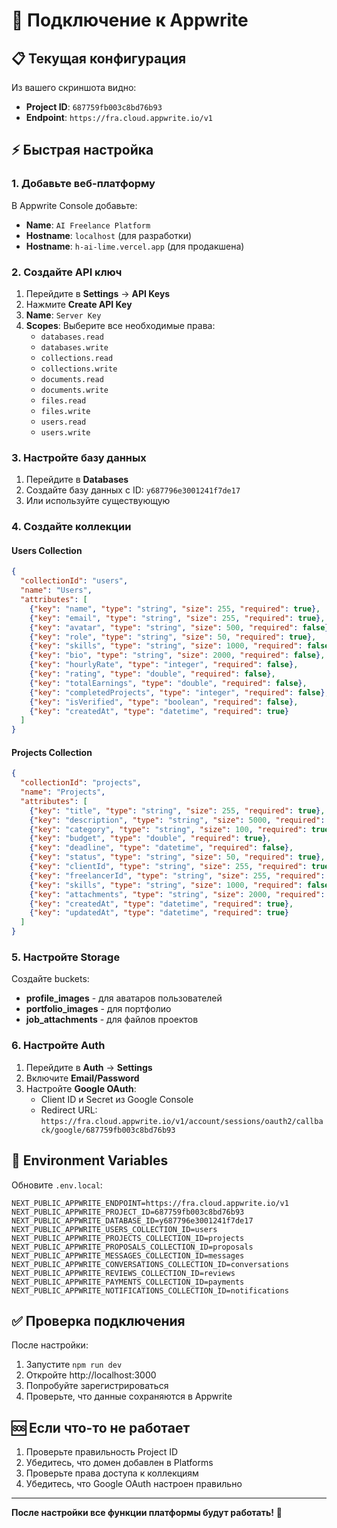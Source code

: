# 🔗 Подключение к Appwrite

## 📋 Текущая конфигурация

Из вашего скриншота видно:
- **Project ID**: `687759fb003c8bd76b93`
- **Endpoint**: `https://fra.cloud.appwrite.io/v1`

## ⚡ Быстрая настройка

### 1. Добавьте веб-платформу
В Appwrite Console добавьте:
- **Name**: `AI Freelance Platform`
- **Hostname**: `localhost` (для разработки)
- **Hostname**: `h-ai-lime.vercel.app` (для продакшена)

### 2. Создайте API ключ
1. Перейдите в **Settings** → **API Keys**
2. Нажмите **Create API Key**
3. **Name**: `Server Key`
4. **Scopes**: Выберите все необходимые права:
   - `databases.read`
   - `databases.write`
   - `collections.read`
   - `collections.write`
   - `documents.read`
   - `documents.write`
   - `files.read`
   - `files.write`
   - `users.read`
   - `users.write`

### 3. Настройте базу данных
1. Перейдите в **Databases**
2. Создайте базу данных с ID: `y687796e3001241f7de17`
3. Или используйте существующую

### 4. Создайте коллекции

#### Users Collection
```json
{
  "collectionId": "users",
  "name": "Users",
  "attributes": [
    {"key": "name", "type": "string", "size": 255, "required": true},
    {"key": "email", "type": "string", "size": 255, "required": true},
    {"key": "avatar", "type": "string", "size": 500, "required": false},
    {"key": "role", "type": "string", "size": 50, "required": true},
    {"key": "skills", "type": "string", "size": 1000, "required": false},
    {"key": "bio", "type": "string", "size": 2000, "required": false},
    {"key": "hourlyRate", "type": "integer", "required": false},
    {"key": "rating", "type": "double", "required": false},
    {"key": "totalEarnings", "type": "double", "required": false},
    {"key": "completedProjects", "type": "integer", "required": false},
    {"key": "isVerified", "type": "boolean", "required": false},
    {"key": "createdAt", "type": "datetime", "required": true}
  ]
}
```

#### Projects Collection
```json
{
  "collectionId": "projects",
  "name": "Projects",
  "attributes": [
    {"key": "title", "type": "string", "size": 255, "required": true},
    {"key": "description", "type": "string", "size": 5000, "required": true},
    {"key": "category", "type": "string", "size": 100, "required": true},
    {"key": "budget", "type": "double", "required": true},
    {"key": "deadline", "type": "datetime", "required": false},
    {"key": "status", "type": "string", "size": 50, "required": true},
    {"key": "clientId", "type": "string", "size": 255, "required": true},
    {"key": "freelancerId", "type": "string", "size": 255, "required": false},
    {"key": "skills", "type": "string", "size": 1000, "required": false},
    {"key": "attachments", "type": "string", "size": 2000, "required": false},
    {"key": "createdAt", "type": "datetime", "required": true},
    {"key": "updatedAt", "type": "datetime", "required": true}
  ]
}
```

### 5. Настройте Storage
Создайте buckets:
- **profile_images** - для аватаров пользователей
- **portfolio_images** - для портфолио
- **job_attachments** - для файлов проектов

### 6. Настройте Auth
1. Перейдите в **Auth** → **Settings**
2. Включите **Email/Password**
3. Настройте **Google OAuth**:
   - Client ID и Secret из Google Console
   - Redirect URL: `https://fra.cloud.appwrite.io/v1/account/sessions/oauth2/callback/google/687759fb003c8bd76b93`

## 🔧 Environment Variables

Обновите `.env.local`:
```env
NEXT_PUBLIC_APPWRITE_ENDPOINT=https://fra.cloud.appwrite.io/v1
NEXT_PUBLIC_APPWRITE_PROJECT_ID=687759fb003c8bd76b93
NEXT_PUBLIC_APPWRITE_DATABASE_ID=y687796e3001241f7de17
NEXT_PUBLIC_APPWRITE_USERS_COLLECTION_ID=users
NEXT_PUBLIC_APPWRITE_PROJECTS_COLLECTION_ID=projects
NEXT_PUBLIC_APPWRITE_PROPOSALS_COLLECTION_ID=proposals
NEXT_PUBLIC_APPWRITE_MESSAGES_COLLECTION_ID=messages
NEXT_PUBLIC_APPWRITE_CONVERSATIONS_COLLECTION_ID=conversations
NEXT_PUBLIC_APPWRITE_REVIEWS_COLLECTION_ID=reviews
NEXT_PUBLIC_APPWRITE_PAYMENTS_COLLECTION_ID=payments
NEXT_PUBLIC_APPWRITE_NOTIFICATIONS_COLLECTION_ID=notifications
```

## ✅ Проверка подключения

После настройки:
1. Запустите `npm run dev`
2. Откройте http://localhost:3000
3. Попробуйте зарегистрироваться
4. Проверьте, что данные сохраняются в Appwrite

## 🆘 Если что-то не работает

1. Проверьте правильность Project ID
2. Убедитесь, что домен добавлен в Platforms
3. Проверьте права доступа к коллекциям
4. Убедитесь, что Google OAuth настроен правильно

---

**После настройки все функции платформы будут работать!** 🚀
